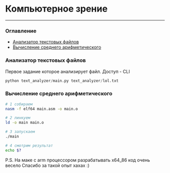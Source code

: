 # Компьютерное зрение

***

### Оглавление

*   [Анализатор текстовых файлов](#анализатор-текстовых-файлов)
*   [Вычисление среднего арифметического](#среднее-арифметическое)

### Анализатор текстовых файлов

Первое задание которое анализирует файл. Доступ - CLI

```python
python text_analyzer/main.py text_analyzer/lol.txt
```

### Вычисление среднего арифметического

```bash
# 1 собираем
nasm -f elf64 main.asm -o main.o
```

```bash
# 2 линкуем
ld -o main main.o
```
```bash
# 3 запускаем 
./main
```

```bash
# 4 смотрим результат
echo $?
```
P.S. На маке с arm процессором разрабатывать x64_86 код очень весело
Спасибо за такой опыт хахах :)